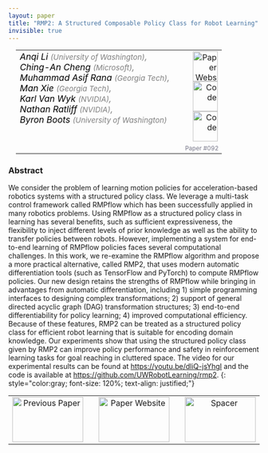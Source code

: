 ```yaml
---
layout: paper
title: "RMP2: A Structured Composable Policy Class for Robot Learning"
invisible: true
---
```

<table width = "95%" style="padding-left: 15px; margin-left: auto; margin-right: 10px;">
<tr><td style = "vertical-align: top; padding-right: 25px;" rowspan="2">
<span style="color:black; font-size: 110%;"><i>
Anqi Li <span style="color:gray; font-size: 85%">(University of Washington)</span><span style="color:gray; font-size: 100%">,</span><br>  Ching-An Cheng <span style="color:gray; font-size: 85%">(Microsoft)</span><span style="color:gray; font-size: 100%">,</span><br>  Muhammad Asif Rana <span style="color:gray; font-size: 85%">(Georgia Tech)</span><span style="color:gray; font-size: 100%">,</span><br>  Man Xie <span style="color:gray; font-size: 85%">(Georgia Tech)</span><span style="color:gray; font-size: 100%">,</span><br>  Karl Van Wyk <span style="color:gray; font-size: 85%">(NVIDIA)</span><span style="color:gray; font-size: 100%">,</span><br>  Nathan Ratliff <span style="color:gray; font-size: 85%">(NVIDIA)</span><span style="color:gray; font-size: 100%">,</span><br>  Byron Boots <span style="color:gray; font-size: 85%">(University of Washington)</span>
</i></span>
</td>
<td style="text-align: right;"><a href="http://www.roboticsproceedings.org/rss17/p092.pdf"><img src="{{ site.baseurl }}/images/paper_link.png" alt="Paper Website" width = "50"  height = "60"/></a><br>  <a href="https://youtu.be/dliQ-jsYhgI"><img src="{{ site.baseurl }}/images/video_link.png" alt="Code" width = "50"  height = "60"/></a><br>  <a href="https://github.com/UWRobotLearning/rmp2"><img src="{{ site.baseurl }}/images/software_link.png" alt="Code" width = "50"  height = "60"/></a><br> </td>
</tr>
<tr>
<td style="color:#777789; text-align:right; font-size: 75%; margin-right:10px;">Paper&nbsp;#092</td>
</tr>
</table>


### Abstract
We consider the problem of learning motion policies for acceleration-based robotics systems with a structured policy class. We leverage a multi-task control framework called RMPflow which has been successfully applied in many robotics problems. Using RMPflow as a structured policy class in learning has several benefits, such as sufficient expressiveness, the flexibility to inject different levels of prior knowledge as well as the ability to transfer policies between robots. However, implementing a system for end-to-end learning of RMPflow policies faces several computational challenges. In this work, we re-examine the RMPflow algorithm and propose a more practical alternative, called RMP2, that uses modern automatic differentiation tools (such as TensorFlow and PyTorch) to compute RMPflow policies. Our new design retains the strengths of RMPflow while bringing in advantages from automatic differentiation, including 1) simple programming interfaces to designing complex transformations; 2) support of general directed acyclic graph (DAG) transformation structures; 3) end-to-end differentiability for policy learning; 4) improved computational efficiency. Because of these features, RMP2 can be treated as a structured policy class for efficient robot learning that is suitable for encoding domain knowledge. Our experiments show that using the structured policy class given by RMP2 can improve policy performance and safety in reinforcement learning tasks for goal reaching in cluttered space. The video for our experimental results can be found at <a href="https://youtu.be/dliQ-jsYhgI">https://youtu.be/dliQ-jsYhgI</a> and the code is available at <a href="https://github.com/UWRobotLearning/rmp2">https://github.com/UWRobotLearning/rmp2</a>. 
{: style="color:gray; font-size: 120%; text-align: justified;"}



<table width="100%">
 <tr>
    <td style="width: 30%; text-align: center;"><a href="{{ site.baseurl }}/program/papers/091/">
<img src="{{ site.baseurl }}/images/previous_icon.png"
       alt="Previous Paper" width = "142"  height = "90"/> 
</a> </td>
<td style="text-align: center;"><a href="{{ site.baseurl }}/program/papers">
<img src="{{ site.baseurl }}/images/overview_icon.png"
       alt="Paper Website" width = "142"  height = "90"/> 
</a> </td>
    <td style="width: 30%; text-align: center;"> 
<img src="{{ site.baseurl }}/images/blank_icon.png"
       alt="Spacer" width = "142"  height = "90"/> 
            </td>
</tr>
</table>